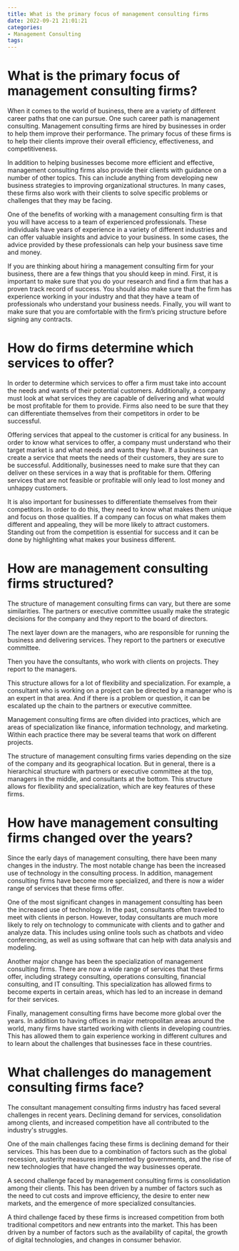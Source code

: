 ```yaml
---
title: What is the primary focus of management consulting firms
date: 2022-09-21 21:01:21
categories:
- Management Consulting
tags:
---
```



#  What is the primary focus of management consulting firms?

When it comes to the world of business, there are a variety of different career paths that one can pursue. One such career path is management consulting. Management consulting firms are hired by businesses in order to help them improve their performance. The primary focus of these firms is to help their clients improve their overall efficiency, effectiveness, and competitiveness.

In addition to helping businesses become more efficient and effective, management consulting firms also provide their clients with guidance on a number of other topics. This can include anything from developing new business strategies to improving organizational structures. In many cases, these firms also work with their clients to solve specific problems or challenges that they may be facing.

One of the benefits of working with a management consulting firm is that you will have access to a team of experienced professionals. These individuals have years of experience in a variety of different industries and can offer valuable insights and advice to your business. In some cases, the advice provided by these professionals can help your business save time and money.

If you are thinking about hiring a management consulting firm for your business, there are a few things that you should keep in mind. First, it is important to make sure that you do your research and find a firm that has a proven track record of success. You should also make sure that the firm has experience working in your industry and that they have a team of professionals who understand your business needs. Finally, you will want to make sure that you are comfortable with the firm’s pricing structure before signing any contracts.

#  How do firms determine which services to offer?

In order to determine which services to offer a firm must take into account the needs and wants of their potential customers. Additionally, a company must look at what services they are capable of delivering and what would be most profitable for them to provide. Firms also need to be sure that they can differentiate themselves from their competitors in order to be successful.

Offering services that appeal to the customer is critical for any business. In order to know what services to offer, a company must understand who their target market is and what needs and wants they have. If a business can create a service that meets the needs of their customers, they are sure to be successful. Additionally, businesses need to make sure that they can deliver on these services in a way that is profitable for them. Offering services that are not feasible or profitable will only lead to lost money and unhappy customers.

It is also important for businesses to differentiate themselves from their competitors. In order to do this, they need to know what makes them unique and focus on those qualities. If a company can focus on what makes them different and appealing, they will be more likely to attract customers. Standing out from the competition is essential for success and it can be done by highlighting what makes your business different.

#  How are management consulting firms structured?

The structure of management consulting firms can vary, but there are some similarities. The partners or executive committee usually make the strategic decisions for the company and they report to the board of directors.

The next layer down are the managers, who are responsible for running the business and delivering services. They report to the partners or executive committee.

Then you have the consultants, who work with clients on projects. They report to the managers.

This structure allows for a lot of flexibility and specialization. For example, a consultant who is working on a project can be directed by a manager who is an expert in that area. And if there is a problem or question, it can be escalated up the chain to the partners or executive committee.

Management consulting firms are often divided into practices, which are areas of specialization like finance, information technology, and marketing. Within each practice there may be several teams that work on different projects.

The structure of management consulting firms varies depending on the size of the company and its geographical location. But in general, there is a hierarchical structure with partners or executive committee at the top, managers in the middle, and consultants at the bottom. This structure allows for flexibility and specialization, which are key features of these firms.

#  How have management consulting firms changed over the years?

Since the early days of management consulting, there have been many changes in the industry. The most notable change has been the increased use of technology in the consulting process. In addition, management consulting firms have become more specialized, and there is now a wider range of services that these firms offer.

One of the most significant changes in management consulting has been the increased use of technology. In the past, consultants often traveled to meet with clients in person. However, today consultants are much more likely to rely on technology to communicate with clients and to gather and analyze data. This includes using online tools such as chatbots and video conferencing, as well as using software that can help with data analysis and modeling.

Another major change has been the specialization of management consulting firms. There are now a wide range of services that these firms offer, including strategy consulting, operations consulting, financial consulting, and IT consulting. This specialization has allowed firms to become experts in certain areas, which has led to an increase in demand for their services.

Finally, management consulting firms have become more global over the years. In addition to having offices in major metropolitan areas around the world, many firms have started working with clients in developing countries. This has allowed them to gain experience working in different cultures and to learn about the challenges that businesses face in these countries.

#  What challenges do management consulting firms face?

The consultant management consulting firms industry has faced several challenges in recent years. Declining demand for services, consolidation among clients, and increased competition have all contributed to the industry's struggles.

One of the main challenges facing these firms is declining demand for their services. This has been due to a combination of factors such as the global recession, austerity measures implemented by governments, and the rise of new technologies that have changed the way businesses operate.

A second challenge faced by management consulting firms is consolidation among their clients. This has been driven by a number of factors such as the need to cut costs and improve efficiency, the desire to enter new markets, and the emergence of more specialized consultancies.

A third challenge faced by these firms is increased competition from both traditional competitors and new entrants into the market. This has been driven by a number of factors such as the availability of capital, the growth of digital technologies, and changes in consumer behavior.